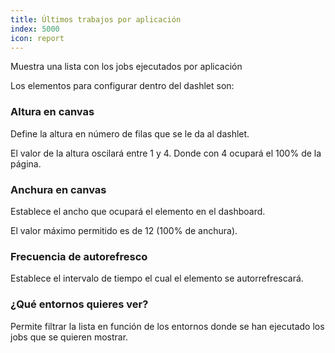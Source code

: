 ```yaml
---
title: Últimos trabajos por aplicación
index: 5000
icon: report
---
```


Muestra una lista con los jobs ejecutados por aplicación

Los elementos para configurar dentro del dashlet son:

### Altura en canvas

Define la altura en número de filas que se le da al dashlet.

El valor de la altura oscilará entre 1 y 4. Donde con 4 ocupará el 100% de la página.

### Anchura en canvas

Establece el ancho que ocupará el elemento en el dashboard.

El valor máximo permitido es de 12 (100% de anchura).

### Frecuencia de autorefresco

Establece el intervalo de tiempo el cual el elemento se autorrefrescará.

### ¿Qué entornos quieres ver?

Permite filtrar la lista en función de los entornos donde se han ejecutado los jobs que se quieren mostrar.